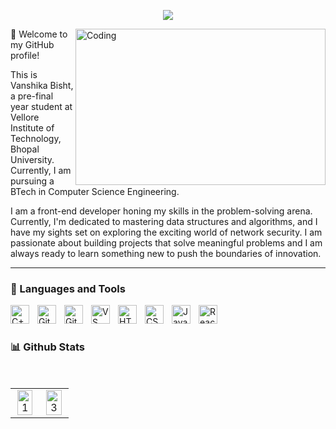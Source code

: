 <p align="center">
  <!-- Typing SVG by DenverCoder1 - https://github.com/DenverCoder1/readme-typing-svg -->
  <a href="https://github.com/vanshikab52/readme-typing-svg">
    <img src="https://readme-typing-svg.demolab.com/?lines=Hi%20there,%20I'm%20Vanshika!;A%20Web%20Developer;Always%20learning%20new%20things&font=Fira%20Code&center=true&width=440&height=45&color=f75c7e&vCenter=true&pause=1000&size=22" /></a>
</p>
<img align="right" alt="Coding" width="400" height="250" src="https://cdn.dribbble.com/users/1292677/screenshots/6139167/avento.gif">

👋 Welcome to my GitHub profile!


This is Vanshika Bisht, a pre-final year student at Vellore Institute of Technology, Bhopal University. Currently, I am pursuing a BTech in Computer Science Engineering.

 I am a front-end developer honing my skills in the problem-solving arena. Currently, I'm dedicated to mastering data structures and algorithms, and I have my sights set on exploring the exciting world of network security. I am passionate about building projects that solve meaningful problems and I am always ready to learn something new to push the boundaries of innovation.


---
### 🧰 Languages and Tools
<img align="left" alt="C++" width="30px" style="padding-right:10px;" src="https://cdn.jsdelivr.net/gh/devicons/devicon/icons/cplusplus/cplusplus-line.svg" />
<img align="left" alt="Git" width="30px" style="padding-right:10px;" src="https://cdn.jsdelivr.net/gh/devicons/devicon/icons/git/git-original.svg" />
<img align="left" alt="GitHub" width="30px" style="padding-right:10px;" src="https://cdn.jsdelivr.net/gh/devicons/devicon/icons/github/github-original.svg" />
<img align="left" alt="VS Code" width="30px" style="padding-right:10px;" src="https://cdn.jsdelivr.net/gh/devicons/devicon/icons/vscode/vscode-original.svg" />
<img align="left" alt="HTML" width="30px" style="padding-right:10px;" src="https://cdn.jsdelivr.net/gh/devicons/devicon/icons/html5/html5-plain.svg" />
<img align="left" alt="CSS" width="30px" style="padding-right:10px;" src="https://cdn.jsdelivr.net/gh/devicons/devicon/icons/css3/css3-plain.svg" />
<img align="left" alt="JavaScript" width="30px" style="padding-right:10px;" src="https://cdn.jsdelivr.net/gh/devicons/devicon/icons/javascript/javascript-plain.svg" />
<img align="left" alt="React" width="30px" style="padding-right:10px;" src="https://cdn.jsdelivr.net/gh/devicons/devicon/icons/react/react-original.svg" />


<br />

#
### 📊 Github Stats
<br/>
<table align="center">
  <tr align="center">
    <td align="center"><img src="https://github-readme-stats-ouuan.vercel.app/api?username=vanshikab52&theme=radical&include_all_commits=true&count_private=true&show_icons=true&hide_border=true"  display=block width=90% height=auto  alt="1" > </td>
   
   <td align="center"><img src="https://github-readme-streak-stats.herokuapp.com/?user=vanshikab52&theme=tokyonight&hide_border=true"  display=block width=90% height=auto alt="3" ></td>
   </tr>
   </table>
   



